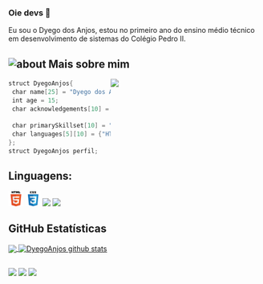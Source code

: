 ### Oie devs 👋

Eu sou o Dyego dos Anjos, estou no primeiro ano do ensino médio técnico em desenvolvimento de sistemas do Colégio Pedro II.

## <img width="45" alt="about" src="https://raw.github.com/elizarov/elizarov/master/about.png"> Mais sobre mim

<img align="right" width="300" src="https://i2.wp.com/allhtaccess.info/wp-content/uploads/2018/03/programming.gif?fit=1281%2C716&ssl=1" />

```kotlin
struct DyegoAnjos{
 char name[25] = "Dyego dos Anjos Cordeiro";
 int age = 15;
 char acknowledgements[10] = "Estudante Front-end";
 
 char primarySkillset[10] = "ALGUMAS HABILIDADES";
 char languages[5][10] = {"HTML5", "CSS3", "JavaScript", "C"};
};
struct DyegoAnjos perfil;
```

## **Linguagens:**  

<code><img height="30" src="https://raw.githubusercontent.com/github/explore/80688e429a7d4ef2fca1e82350fe8e3517d3494d/topics/html/html.png"></code>
<code><img height="30" src="https://raw.githubusercontent.com/github/explore/80688e429a7d4ef2fca1e82350fe8e3517d3494d/topics/css/css.png"></code>
<code><img height="30" src="https://cdn.jsdelivr.net/gh/devicons/devicon/icons/javascript/javascript-original.svg" /></code>
<code><img height="30" src="https://cdn.jsdelivr.net/gh/devicons/devicon/icons/c/c-original.svg" /></code>


## **GitHub Estatísticas**

<a href="https://github.com/DyegoAnjos">
  <img align="center" src="https://github-readme-stats.vercel.app/api/top-langs/?username=DyegoAnjos&theme=dracula&hide_langs_below=1" />
</a>

<a href="https://github.com/DyegoAnjos">
 <img align="center" src="https://github-readme-stats.vercel.app/api?username=DyegoAnjos&show_icons=true&theme=dracula&line_height=27" alt="DyegoAnjos github stats"/>
</a>

  ##
 
<div> 
  <a href="https://instagram.com/hades_anjos" target="_blank"><img src="https://img.shields.io/badge/-Instagram-%23E4405F?style=for-the-badge&logo=instagram&logoColor=white" target="_blank"></a>
  <a href = "mailto:dyegocordeiro2007@gmail.com"><img src="https://img.shields.io/badge/-Gmail-%23333?style=for-the-badge&logo=gmail&logoColor=white" target="_blank"></a>
  <a href="https://www.linkedin.com/in/dyego-cordeiro-8491891a3/" target="_blank"><img src="https://img.shields.io/badge/-LinkedIn-%230077B5?style=for-the-badge&logo=linkedin&logoColor=white" target="_blank"></a> 
 
</div>

